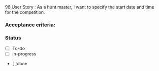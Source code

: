 98 User Story : As a hunt master, I want to specify the start date and time for the competition. <br>

### Acceptance criteria: <br>

### Status
- [ ] To-do
- [ ] in-progress
- [ ]done
